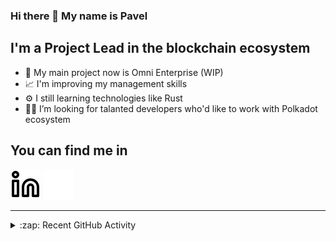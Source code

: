 ### Hi there 👋 My name is Pavel

## I'm a Project Lead in the blockchain ecosystem 

- 🚀 My main project now is Omni Enterprise (WIP)
- 📈 I'm improving my management skills
- ⚙️ I still learning technologies like Rust
- 🧑‍💻 I’m looking for talanted developers who'd like to work with Polkadot ecosystem

## You can find me in
[![website](./img/linkedin-light.svg)](https://www.linkedin.com/in/golovkinpl/)
[![website](./img/linkedin-dark.svg)](https://www.linkedin.com/in/golovkinpl/)

---

<details>
  <summary>:zap: Recent GitHub Activity</summary>
  
<!--START_SECTION:activity-->
1. ❗ Opened issue [#2947](https://github.com/novasamatech/nova-spektr/issues/2947) in [novasamatech/nova-spektr](https://github.com/novasamatech/nova-spektr)
2. 🗣 Commented on [#2910](https://github.com/novasamatech/nova-spektr/issues/2910#issuecomment-2580062399) in [novasamatech/nova-spektr](https://github.com/novasamatech/nova-spektr)
3. 🗣 Commented on [#2833](https://github.com/novasamatech/nova-spektr/issues/2833#issuecomment-2580013283) in [novasamatech/nova-spektr](https://github.com/novasamatech/nova-spektr)
4. 🗣 Commented on [#2882](https://github.com/novasamatech/nova-spektr/issues/2882#issuecomment-2579990150) in [novasamatech/nova-spektr](https://github.com/novasamatech/nova-spektr)
5. 🔒 Closed issue [#2882](https://github.com/novasamatech/nova-spektr/issues/2882) in [novasamatech/nova-spektr](https://github.com/novasamatech/nova-spektr)
<!--END_SECTION:activity-->

</details>
